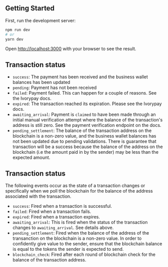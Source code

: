 ## Getting Started

First, run the development server:

```bash
npm run dev
# or
yarn dev
```

Open [http://localhost:3000](http://localhost:3000) with your browser to see the result.

## Transaction status
- `success`: The payment has been received and the business wallet balances has been updated
- `pending`: Payment has not been received
- `failed`: Payment failed. This can happen for a couple of reasons. See the Ivorypay docs.
- `expired`: The transaction reached its expiration. Please see the Ivorypay docs.
- `awaiting_arrival`: Payment is `claimed` to have been made through an initial manual verification attempt where the balance of the transaction's address is still zero. See the payment verification endpoint on the docs.
- `pending_settlement`: The balance of the transaction address on the blockchain is a non-zero value, and the business wallet balances has not been updated due to pending validations. There is guarantee that transaction will be a success because the balance of the address on the blockchain (i.e the amount paid in by the sender) may be less than the expected amount.

## Transaction status
The following events occur as the state of a transaction changes or specifically when we poll the blockchain for the balance of the address associated with the transaction.

- `success`: Fired when a transaction is successful.
- `failed`: Fired when a transaction fails.
- `expired`: Fired when a transaction expires.
- `awaiting_arrival`: This is fired when the status of the transaction changes to `awaiting_arrival`. See details above.
- `pending_settlement`: Fired when the balance of the address of the transanction on the blockchain is a non-zero value. In order to confidently give value to the sender, ensure that the blockchain balance is equal to the tokens the sender is expected to send.
- `blockchain_check`: Fired after each round of blockchain check for the balance of the transaction address.
